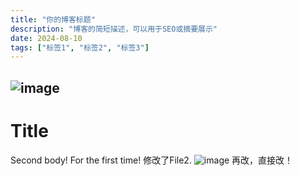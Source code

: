 ```yaml
---
title: "你的博客标题"
description: "博客的简短描述，可以用于SEO或摘要展示"
date: 2024-08-10
tags: ["标签1", "标签2", "标签3"]
---
```

![image](./assets/161935ba-e28c-440b-b98e-4c0524ab1166/382613675-161935ba-e28c-440b-b98e-4c0524ab1166.png)
---
# Title

Second body! For the first time!
修改了File2.
![image](./assets/02e5b3bb-7731-442c-912b-5f2addf216dd/382613694-02e5b3bb-7731-442c-912b-5f2addf216dd.png)
再改，直接改！
